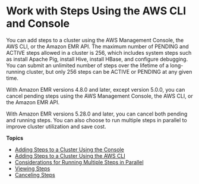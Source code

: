 # Work with Steps Using the AWS CLI and Console<a name="emr-work-with-steps"></a>

You can add steps to a cluster using the AWS Management Console, the AWS CLI, or the Amazon EMR API\. The maximum number of PENDING and ACTIVE steps allowed in a cluster is 256, which includes system steps such as install Apache Pig, install Hive, install HBase, and configure debugging\. You can submit an unlimited number of steps over the lifetime of a long\-running cluster, but only 256 steps can be ACTIVE or PENDING at any given time\. 

With Amazon EMR versions 4\.8\.0 and later, except version 5\.0\.0, you can cancel pending steps using the AWS Management Console, the AWS CLI, or the Amazon EMR API\. 

With Amazon EMR versions 5\.28\.0 and later, you can cancel both pending and running steps\. You can also choose to run multiple steps in parallel to improve cluster utilization and save cost\.

**Topics**
+ [Adding Steps to a Cluster Using the Console](emr-add-steps-console.md)
+ [Adding Steps to a Cluster Using the AWS CLI](add-step-cli.md)
+ [Considerations for Running Multiple Steps in Parallel](emr-concurrent-steps.md)
+ [Viewing Steps](emr-view-steps.md)
+ [Canceling Steps](emr-cancel-steps.md)